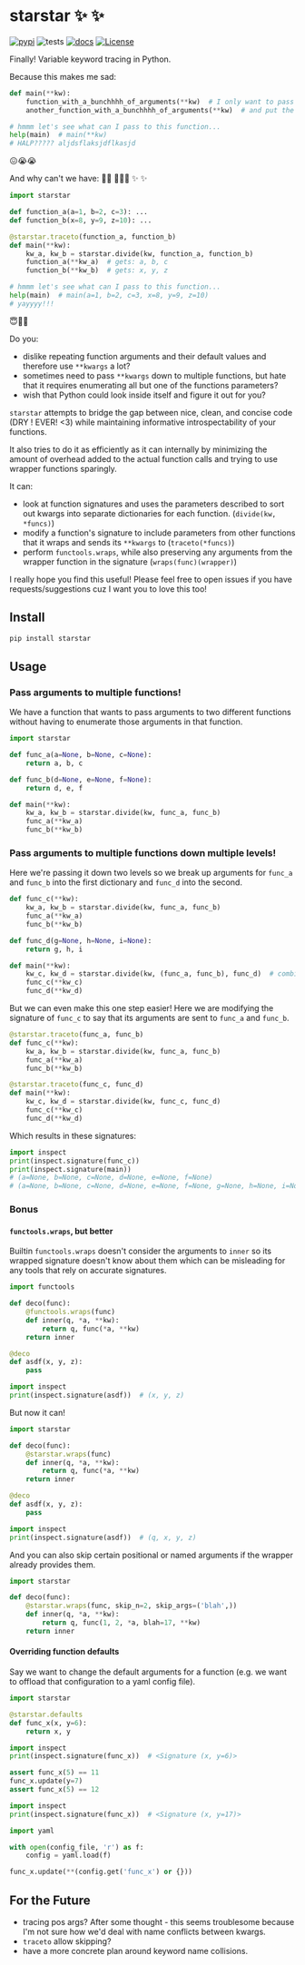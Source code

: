 # starstar  ✨ ✨

[![pypi](https://badge.fury.io/py/starstar.svg)](https://pypi.python.org/pypi/starstar/)
![tests](https://github.com/beasteers/starstar/actions/workflows/ci.yml/badge.svg)
[![docs](https://readthedocs.org/projects/starstar/badge/?version=latest)](http://starstar.readthedocs.io/?badge=latest)
[![License](https://img.shields.io/pypi/l/starstar.svg)](https://github.com/beasteers/starstar/blob/main/LICENSE.md)

Finally! Variable keyword tracing in Python. 

Because this makes me sad:
```python
def main(**kw):
    function_with_a_bunchhhh_of_arguments(**kw)  # I only want to pass some of **kw !!
    another_function_with_a_bunchhhh_of_arguments(**kw)  # and put the other half here !!!

# hmmm let's see what can I pass to this function...
help(main)  # main(**kw)
# HALP????? aljdsflaksjdflkasjd
```
😖😭😭

And why can't we have: 🧞‍♀️ 🧚🏻‍♀️ ✨ ✨ 
```python
import starstar

def function_a(a=1, b=2, c=3): ...
def function_b(x=8, y=9, z=10): ...

@starstar.traceto(function_a, function_b)
def main(**kw):
    kw_a, kw_b = starstar.divide(kw, function_a, function_b)
    function_a(**kw_a)  # gets: a, b, c
    function_b(**kw_b)  # gets: x, y, z

# hmmm let's see what can I pass to this function...
help(main)  # main(a=1, b=2, c=3, x=8, y=9, z=10)
# yayyyy!!!
```
😇🥰🌈

Do you:
 - dislike repeating function arguments and their default values and therefore use `**kwargs` a lot?
 - sometimes need to pass `**kwargs` down to multiple functions, but hate that it requires enumerating all but one of the functions parameters?
 - wish that Python could look inside itself and figure it out for you?

`starstar` attempts to bridge the gap between nice, clean, and concise code (DRY ! EVER! <3) while maintaining informative introspectability of your functions. 

It also tries to do it as efficiently as it can internally by minimizing the amount of overhead added to the actual function calls and trying to use wrapper functions sparingly.

It can: 
 - look at function signatures and uses the parameters described to sort out kwargs into separate dictionaries for each function. (`divide(kw, *funcs)`)
 - modify a function's signature to include parameters from other functions that it wraps and sends its `**kwargs` to (`traceto(*funcs)`)
 - perform `functools.wraps`, while also preserving any arguments from the wrapper function in the signature (`wraps(func)(wrapper)`)

I really hope you find this useful! Please feel free to open issues if you have requests/suggestions cuz I want you to love this too!

## Install

```bash
pip install starstar
```

## Usage

### Pass arguments to multiple functions!
We have a function that wants to pass arguments to two different functions without having to enumerate those arguments in that function.
```python
import starstar

def func_a(a=None, b=None, c=None):
    return a, b, c

def func_b(d=None, e=None, f=None):
    return d, e, f

def main(**kw):
    kw_a, kw_b = starstar.divide(kw, func_a, func_b)
    func_a(**kw_a)
    func_b(**kw_b)
```



### Pass arguments to multiple functions down multiple levels!
Here we're passing it down two levels so we break up arguments for `func_a` and `func_b` into the first dictionary and `func_d` into the second.
```python
def func_c(**kw):
    kw_a, kw_b = starstar.divide(kw, func_a, func_b)
    func_a(**kw_a)
    func_b(**kw_b)

def func_d(g=None, h=None, i=None):
    return g, h, i

def main(**kw):
    kw_c, kw_d = starstar.divide(kw, (func_a, func_b), func_d)  # combine multiple functions into one kw dict
    func_c(**kw_c)
    func_d(**kw_d)
```

But we can even make this one step easier! Here we are modifying the signature of `func_c` to say that its arguments are sent to `func_a` and `func_b`.
```python
@starstar.traceto(func_a, func_b)
def func_c(**kw):
    kw_a, kw_b = starstar.divide(kw, func_a, func_b)
    func_a(**kw_a)
    func_b(**kw_b)

@starstar.traceto(func_c, func_d)
def main(**kw):
    kw_c, kw_d = starstar.divide(kw, func_c, func_d)
    func_c(**kw_c)
    func_d(**kw_d)
```
Which results in these signatures:
```python
import inspect
print(inspect.signature(func_c))
print(inspect.signature(main))
# (a=None, b=None, c=None, d=None, e=None, f=None)
# (a=None, b=None, c=None, d=None, e=None, f=None, g=None, h=None, i=None)
```

### Bonus
#### `functools.wraps`, but better
Builtin `functools.wraps` doesn't consider the arguments to `inner` so its wrapped signature doesn't know about them which can be misleading for any tools that rely on accurate signatures.
```python
import functools

def deco(func):
    @functools.wraps(func)
    def inner(q, *a, **kw):
        return q, func(*a, **kw)
    return inner

@deco
def asdf(x, y, z):
    pass

import inspect
print(inspect.signature(asdf))  # (x, y, z)
```

But now it can!
```python
import starstar

def deco(func):
    @starstar.wraps(func)
    def inner(q, *a, **kw):
        return q, func(*a, **kw)
    return inner

@deco
def asdf(x, y, z):
    pass

import inspect
print(inspect.signature(asdf))  # (q, x, y, z)
```

And you can also skip certain positional or named arguments if the wrapper already provides them.
```python
import starstar

def deco(func):
    @starstar.wraps(func, skip_n=2, skip_args=('blah',))
    def inner(q, *a, **kw):
        return q, func(1, 2, *a, blah=17, **kw)
    return inner
```

#### Overriding function defaults
Say we want to change the default arguments for a function (e.g. we want to offload that configuration to a yaml config file). 

```python
import starstar

@starstar.defaults
def func_x(x, y=6):
    return x, y

import inspect
print(inspect.signature(func_x))  # <Signature (x, y=6)>

assert func_x(5) == 11
func_x.update(y=7)
assert func_x(5) == 12

import inspect
print(inspect.signature(func_x))  # <Signature (x, y=17)>
```

```python
import yaml

with open(config_file, 'r') as f:
    config = yaml.load(f)

func_x.update(**(config.get('func_x') or {}))
```

## For the Future
 - tracing pos args? After some thought - this seems troublesome because I'm not sure how we'd deal with name conflicts between kwargs.
 - `traceto` allow skipping?
 - have a more concrete plan around keyword name collisions.
